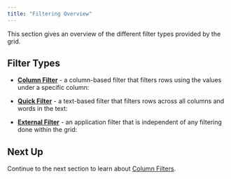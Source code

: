```yaml
---
title: "Filtering Overview"
---
```


This section gives an overview of the different filter types provided by the grid.

## Filter Types

- **[Column Filter](/filtering/)** - a column-based filter that filters rows using the values under a specific column:

<image-caption src="filtering-overview/resources/column-filters.png" alt="Text Filter" width="50rem"></image-caption>

- **[Quick Filter](/filter-quick/)** - a text-based filter that filters rows across all columns and words in the text:

<image-caption src="filtering-overview/resources/quick-filter.png" alt="Text Filter" width="50rem"></image-caption>

- **[External Filter](/filter-external/)** - an application filter that is independent of any filtering done within the grid:

<image-caption src="filtering-overview/resources/external-filter.png" alt="Text Filter" width="50rem"></image-caption>

## Next Up

Continue to the next section to learn about [Column Filters](/filtering/).